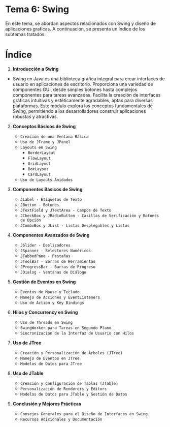 # Tema 6: Swing

En este tema, se abordan aspectos relacionados con Swing y diseño de aplicaciones graficas. A continuación, se presenta un índice de los subtemas tratados:

# Índice

1. **Introducción a Swing**
-  Swing en Java es una biblioteca gráfica integral para crear interfaces de usuario en aplicaciones de escritorio. Proporciona una variedad de componentes GUI, desde simples botones hasta complejos componentes para tareas avanzadas. Facilita la creación de interfaces gráficas intuitivas y estéticamente agradables, aptas para diversas plataformas. Este módulo explora los conceptos fundamentales de Swing, permitiendo a los desarrolladores construir aplicaciones robustas y atractivas.

2. **Conceptos Básicos de Swing**
    - `Creación de una Ventana Básica`
    - `Uso de JFrame y JPanel`
    - `Layouts en Swing`
        - `BorderLayout`
        - `FlowLayout`
        - `GridLayout`
        - `BoxLayout`
        - `CardLayout`
    - `Uso de Layouts Anidados`

3. **Componentes Básicos de Swing**
    - `JLabel - Etiquetas de Texto`
    - `JButton - Botones`
    - `JTextField y JTextArea - Campos de Texto`
    - `JCheckBox y JRadioButton - Casillas de Verificación y Botones de Opción`
    - `JComboBox y JList - Listas Desplegables y Listas`

4. **Componentes Avanzados de Swing**
    - `JSlider - Deslizadores`
    - `JSpinner - Selectores Numéricos`
    - `JTabbedPane - Pestañas`
    - `JToolBar - Barras de Herramientas`
    - `JProgressBar - Barras de Progreso`
    - `JDialog - Ventanas de Diálogo`

5. **Gestión de Eventos en Swing**
    - `Eventos de Mouse y Teclado`
    - `Manejo de Acciones y EventListeners`
    - `Uso de Action y Key Bindings`

6. **Hilos y Concurrency en Swing**
    - `Uso de Threads en Swing`
    - `SwingWorker para Tareas en Segundo Plano`
    - `Sincronización de la Interfaz de Usuario con Hilos`

7. **Uso de JTree**
    - `Creación y Personalización de Árboles (JTree)`
    - `Manejo de Eventos en JTree`
    - `Modelos de Datos para JTree`

8. **Uso de JTable**
    - `Creación y Configuración de Tablas (JTable)`
    - `Personalización de Renderers y Editors`
    - `Modelos de Datos para JTable y Gestión de Datos`

9. **Conclusión y Mejores Prácticas**
    - `Consejos Generales para el Diseño de Interfaces en Swing`
    - `Recursos Adicionales y Documentación`
